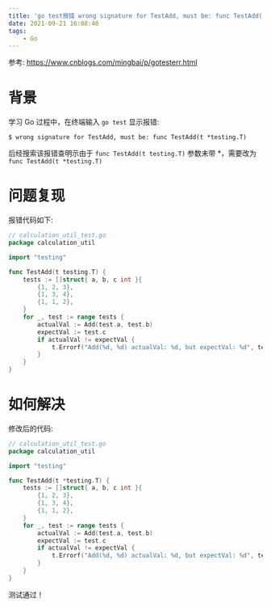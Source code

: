 ```yaml
---
title: 'go test报错 wrong signature for TestAdd, must be: func TestAdd(t *testing.T)'
date: 2021-09-21 16:08:40
tags:
    - Go
---
```


参考: https://www.cnblogs.com/mingbai/p/gotesterr.html

# 背景

学习 Go 过程中，在终端输入 ``go test`` 显示报错: 

```shell
$ wrong signature for TestAdd, must be: func TestAdd(t *testing.T)
```

后经搜索该报错查明示由于 ``func TestAdd(t testing.T)`` 参数未带 *，需要改为 ``func TestAdd(t *testing.T)``

# 问题复现

报错代码如下: 

```go
// calculation_util_test.go
package calculation_util

import "testing"

func TestAdd(t testing.T) {
	tests := []struct{ a, b, c int }{
		{1, 2, 3},
		{1, 3, 4},
		{1, 1, 2},
	}
	for _, test := range tests {
		actualVal := Add(test.a, test.b)
		expectVal := test.c
		if actualVal != expectVal {
			t.Errorf("Add(%d, %d) actualVal: %d, but expectVal: %d", test.a, test.b, actualVal, expectVal)
		}
	}
}
```

# 如何解决

修改后的代码:

```go
// calculation_util_test.go
package calculation_util

import "testing"

func TestAdd(t *testing.T) {
	tests := []struct{ a, b, c int }{
		{1, 2, 3},
		{1, 3, 4},
		{1, 1, 2},
	}
	for _, test := range tests {
		actualVal := Add(test.a, test.b)
		expectVal := test.c
		if actualVal != expectVal {
			t.Errorf("Add(%d, %d) actualVal: %d, but expectVal: %d", test.a, test.b, actualVal, expectVal)
		}
	}
}
```

测试通过！

